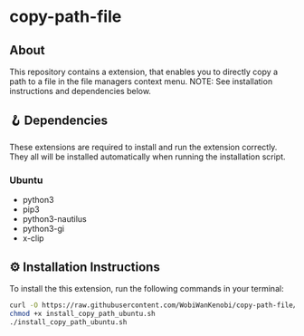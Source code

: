 # copy-path-file

## About

This repository contains a extension, that enables you to directly copy a path to a file in the file managers context menu. NOTE: See installation instructions and dependencies below.



## :hook: Dependencies 

These extensions are required to install and run the extension correctly. They all will be installed automatically when running the installation script.

### Ubuntu

- python3
- pip3
- python3-nautilus
- python3-gi
- x-clip

## :gear: Installation Instructions

To install the this extension, run the following commands in your terminal:

```bash
curl -O https://raw.githubusercontent.com/WobiWanKenobi/copy-path-file/main/install_copy_path_ubuntu.sh
chmod +x install_copy_path_ubuntu.sh
./install_copy_path_ubuntu.sh
